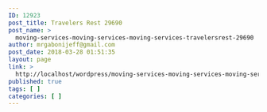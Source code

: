 ```yaml
---
ID: 12923
post_title: Travelers Rest 29690
post_name: >
  moving-services-moving-services-moving-services-travelersrest-29690
author: mrgabonijeff@gmail.com
post_date: 2018-03-28 01:51:35
layout: page
link: >
  http://localhost/wordpress/moving-services-moving-services-moving-services-travelersrest-29690/
published: true
tags: [ ]
categories: [ ]
---
```


